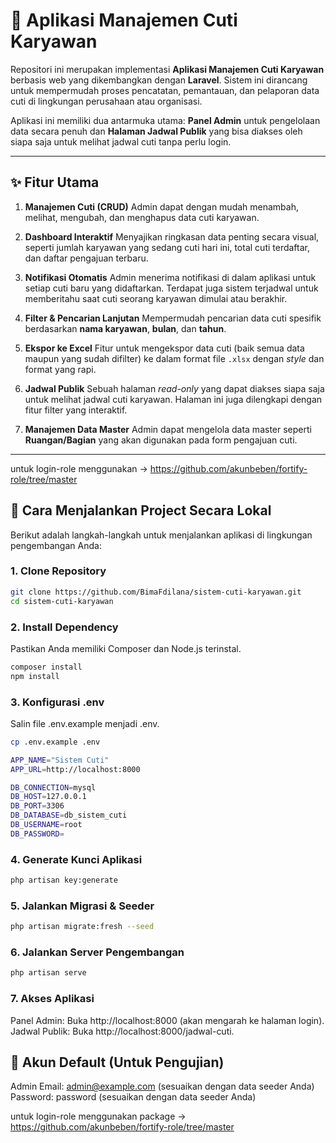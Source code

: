 # 📅 Aplikasi Manajemen Cuti Karyawan

Repositori ini merupakan implementasi **Aplikasi Manajemen Cuti Karyawan** berbasis web yang dikembangkan dengan **Laravel**. Sistem ini dirancang untuk mempermudah proses pencatatan, pemantauan, dan pelaporan data cuti di lingkungan perusahaan atau organisasi.

Aplikasi ini memiliki dua antarmuka utama: **Panel Admin** untuk pengelolaan data secara penuh dan **Halaman Jadwal Publik** yang bisa diakses oleh siapa saja untuk melihat jadwal cuti tanpa perlu login.

---

## ✨ Fitur Utama

1.  **Manajemen Cuti (CRUD)**
    Admin dapat dengan mudah menambah, melihat, mengubah, dan menghapus data cuti karyawan.

2.  **Dashboard Interaktif**
    Menyajikan ringkasan data penting secara visual, seperti jumlah karyawan yang sedang cuti hari ini, total cuti terdaftar, dan daftar pengajuan terbaru.

3.  **Notifikasi Otomatis**
    Admin menerima notifikasi di dalam aplikasi untuk setiap cuti baru yang didaftarkan. Terdapat juga sistem terjadwal untuk memberitahu saat cuti seorang karyawan dimulai atau berakhir.

4.  **Filter & Pencarian Lanjutan**
    Mempermudah pencarian data cuti spesifik berdasarkan **nama karyawan**, **bulan**, dan **tahun**.

5.  **Ekspor ke Excel**
    Fitur untuk mengekspor data cuti (baik semua data maupun yang sudah difilter) ke dalam format file `.xlsx` dengan *style* dan format yang rapi.

6.  **Jadwal Publik**
    Sebuah halaman *read-only* yang dapat diakses siapa saja untuk melihat jadwal cuti karyawan. Halaman ini juga dilengkapi dengan fitur filter yang interaktif.

7.  **Manajemen Data Master**
    Admin dapat mengelola data master seperti **Ruangan/Bagian** yang akan digunakan pada form pengajuan cuti.

---
untuk login-role menggunakan -> https://github.com/akunbeben/fortify-role/tree/master

## 🚀 Cara Menjalankan Project Secara Lokal

Berikut adalah langkah-langkah untuk menjalankan aplikasi di lingkungan pengembangan Anda:

### 1. Clone Repository

```bash
git clone https://github.com/BimaFdilana/sistem-cuti-karyawan.git
cd sistem-cuti-karyawan
```
### 2. Install Dependency
Pastikan Anda memiliki Composer dan Node.js terinstal.

```bash
composer install
npm install
```

### 3. Konfigurasi .env
Salin file .env.example menjadi .env.

```bash
cp .env.example .env
```

```bash
APP_NAME="Sistem Cuti"
APP_URL=http://localhost:8000

DB_CONNECTION=mysql
DB_HOST=127.0.0.1
DB_PORT=3306
DB_DATABASE=db_sistem_cuti
DB_USERNAME=root
DB_PASSWORD=
```

### 4. Generate Kunci Aplikasi

```bash
php artisan key:generate
```

### 5. Jalankan Migrasi & Seeder

```bash
php artisan migrate:fresh --seed
```

### 6. Jalankan Server Pengembangan

```bash
php artisan serve
```

### 7. Akses Aplikasi
Panel Admin: Buka http://localhost:8000 (akan mengarah ke halaman login).  
Jadwal Publik: Buka http://localhost:8000/jadwal-cuti.  

## 👥 Akun Default (Untuk Pengujian)

Admin
Email: admin@example.com (sesuaikan dengan data seeder Anda)  
Password: password (sesuaikan dengan data seeder Anda)  

untuk login-role menggunakan package -> https://github.com/akunbeben/fortify-role/tree/master

